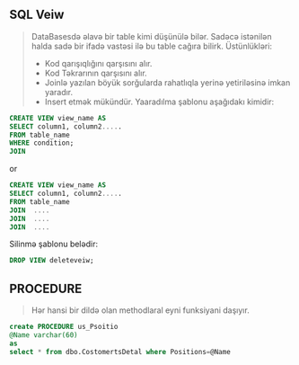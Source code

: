## SQL Veiw
> DataBasesdə əlavə bir table kimi düşünülə bilər. Sadəcə istənilən halda sadə bir ifadə vastəsi ilə bu table cağıra bilirk. Üstünlükləri:
> - Kod qarışıqlığını qarşısını alır.
> - Kod Təkrarının qarşısını alır.
> - Joinlə yazılan böyük sorğularda rahatlıqla yerinə yetiriləsinə imkan yaradır.
> - Insert etmək mükündür.
Yaaradılma şablonu aşağıdakı kimidir:

```sql
CREATE VIEW view_name AS
SELECT column1, column2.....
FROM table_name
WHERE condition;
JOIN  
```
or

```sql
CREATE VIEW view_name AS
SELECT column1, column2.....
FROM table_name
JOIN  ....
JOIN  ....
JOIN  ....
```

Silinmə şablonu belədir:
```sql
DROP VIEW deleteveiw;
```

## PROCEDURE
> Hər hansi bir dildə olan methodlaral eyni funksiyani daşıyır.

```sql
create PROCEDURE us_Psoitio
@Name varchar(60)
as
select * from dbo.CostomertsDetal where Positions=@Name

```



